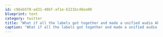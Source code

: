 ```yaml
---
id: c96eb5f0-ad31-48bf-af1e-6221bc48ea98
blueprint: text
category: twitter
title: "What if all the labels got together and made a unified audio API that any storefront could then consume and resell? Hahah, that's funny."
caption: "What if all the labels got together and made a unified audio API that any storefront could then consume and resell? Hahah, that's funny."
---
```

